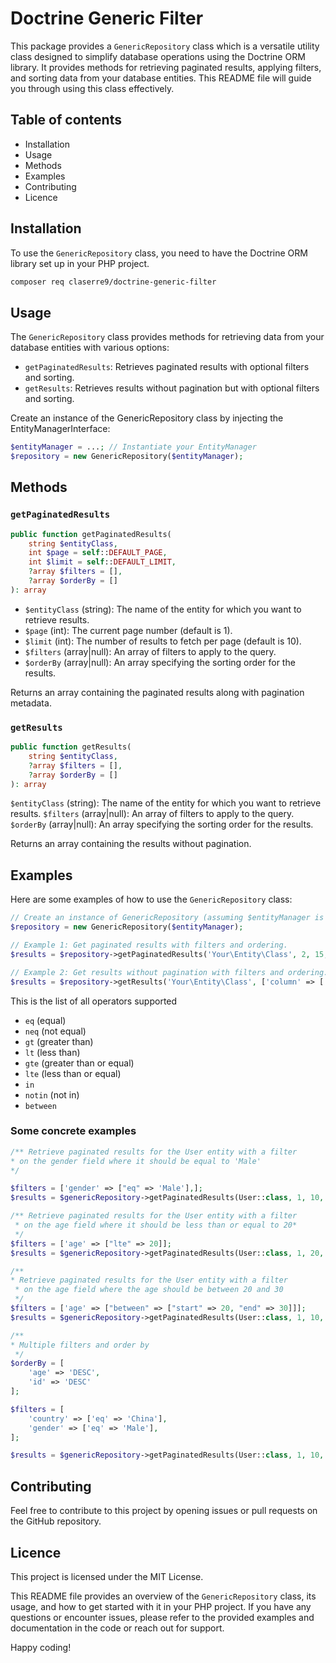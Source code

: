 # Doctrine Generic Filter

This package provides a `GenericRepository` class which is a versatile utility class designed 
to simplify database operations using the Doctrine ORM library. 
It provides methods for retrieving paginated results, applying filters, 
and sorting data from your database entities. This README file will guide you through using this class effectively.


## Table of contents

- Installation
- Usage
- Methods
- Examples
- Contributing
- Licence

## Installation
To use the `GenericRepository` class, you need to have the Doctrine ORM 
library set up in your PHP project. 

``` bash
composer req claserre9/doctrine-generic-filter
```

## Usage
The `GenericRepository` class provides methods for retrieving data from your database entities with various options:

- `getPaginatedResults`: Retrieves paginated results with optional filters and sorting.
- `getResults`: Retrieves results without pagination but with optional filters and sorting.

Create an instance of the GenericRepository class by injecting the EntityManagerInterface:

```php
$entityManager = ...; // Instantiate your EntityManager
$repository = new GenericRepository($entityManager);
```

## Methods
### `getPaginatedResults`

```php
public function getPaginatedResults(
    string $entityClass,
    int $page = self::DEFAULT_PAGE,
    int $limit = self::DEFAULT_LIMIT,
    ?array $filters = [],
    ?array $orderBy = []
): array
```

- `$entityClass` (string): The name of the entity for which you want to retrieve results.
- `$page` (int): The current page number (default is 1).
- `$limit` (int): The number of results to fetch per page (default is 10).
- `$filters` (array|null): An array of filters to apply to the query.
- `$orderBy` (array|null): An array specifying the sorting order for the results.

Returns an array containing the paginated results along with pagination metadata.

### `getResults`

```php
public function getResults(
    string $entityClass,
    ?array $filters = [],
    ?array $orderBy = []
): array
```

`$entityClass` (string): The name of the entity for which you want to retrieve results.
`$filters` (array|null): An array of filters to apply to the query.
`$orderBy` (array|null): An array specifying the sorting order for the results.

Returns an array containing the results without pagination.

## Examples

Here are some examples of how to use the `GenericRepository` class:

```php
// Create an instance of GenericRepository (assuming $entityManager is already instantiated).
$repository = new GenericRepository($entityManager);

// Example 1: Get paginated results with filters and ordering.
$results = $repository->getPaginatedResults('Your\Entity\Class', 2, 15, ['column' => ['operator' => 'value']], ['column' => 'ASC']);

// Example 2: Get results without pagination with filters and ordering.
$results = $repository->getResults('Your\Entity\Class', ['column' => ['operator' => 'value']], ['column' => 'ASC']);
```

This is the list of all operators supported

- `eq` (equal)
- `neq` (not equal)
- `gt` (greater than)
- `lt` (less than)
- `gte` (greater than or equal)
- `lte` (less than or equal)
- `in`
- `notin` (not in)
- `between`

### Some concrete examples
```php
/** Retrieve paginated results for the User entity with a filter
* on the gender field where it should be equal to 'Male'
*/

$filters = ['gender' => ["eq" => 'Male'],];
$results = $genericRepository->getPaginatedResults(User::class, 1, 10, $filters);
```

```php
/** Retrieve paginated results for the User entity with a filter 
 * on the age field where it should be less than or equal to 20*
 */
$filters = ['age' => ["lte" => 20]];
$results = $genericRepository->getPaginatedResults(User::class, 1, 20, $filters);
```

```php
/**
* Retrieve paginated results for the User entity with a filter 
 * on the age field where the age should be between 20 and 30
 */
$filters = ['age' => ["between" => ["start" => 20, "end" => 30]]];
$results = $genericRepository->getPaginatedResults(User::class, 1, 10, $filters);
```

```php
/**
* Multiple filters and order by
 */
$orderBy = [
    'age' => 'DESC',
    'id' => 'DESC'
];

$filters = [
    'country' => ['eq' => 'China'],
    'gender' => ['eq' => 'Male'],
];

$results = $genericRepository->getPaginatedResults(User::class, 1, 10, $filters, $orderBy);
```

## Contributing
Feel free to contribute to this project by opening issues or pull requests on the GitHub repository.

## Licence
This project is licensed under the MIT License.


This README file provides an overview of the `GenericRepository` class, its usage, and how to get started with it in your PHP project. If you have any questions or encounter issues, please refer to the provided examples and documentation in the code or reach out for support.

Happy coding!